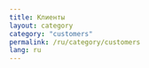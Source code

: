 ```yaml
---
title: Клиенты
layout: category
category: "customers"
permalink: /ru/category/customers
lang: ru
---
```

